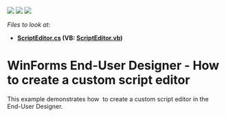<!-- default badges list -->
![](https://img.shields.io/endpoint?url=https://codecentral.devexpress.com/api/v1/VersionRange/128604846/2023.1)
[![](https://img.shields.io/badge/Open_in_DevExpress_Support_Center-FF7200?style=flat-square&logo=DevExpress&logoColor=white)](https://supportcenter.devexpress.com/ticket/details/T222490)
[![](https://img.shields.io/badge/📖_How_to_use_DevExpress_Examples-e9f6fc?style=flat-square)](https://docs.devexpress.com/GeneralInformation/403183)
<!-- default badges end -->
<!-- default file list -->
*Files to look at*:

* **[ScriptEditor.cs](./CS/ScriptEditor.cs) (VB: [ScriptEditor.vb](./VB/ScriptEditor.vb))**
<!-- default file list end -->
# WinForms End-User Designer - How to create a custom script editor

This example demonstrates how  to create a custom script editor in the End-User Designer.
<br/>
